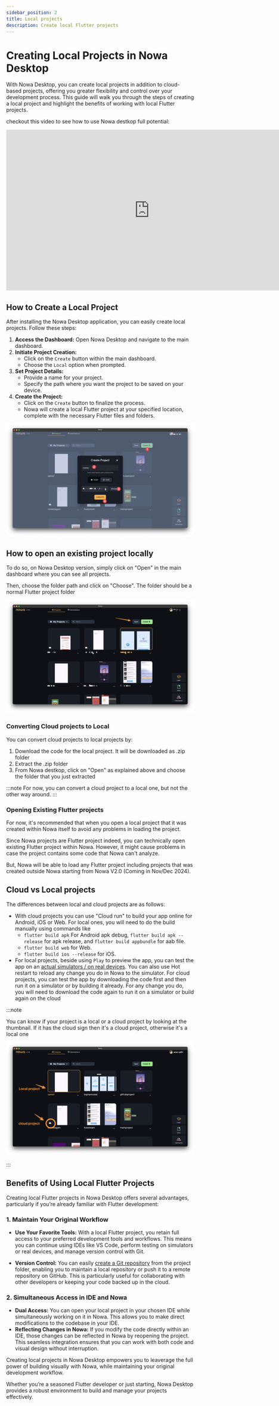 ```yaml
---
sidebar_position: 2
title: Local projects
description: Create local Flutter projects 
---
```



# Creating Local Projects in Nowa Desktop

With Nowa Desktop, you can create local projects in addition to cloud-based projects, offering you greater flexibility and control over your development process. This guide will walk you through the steps of creating a local project and highlight the benefits of working with local Flutter projects.

checkout this video to see how to use Nowa destkop full potential:

<iframe width="767" height="431" src="https://www.youtube.com/embed/Iounj9Z_Q1Y" title="The best setup for building apps : Nowa Desktop version + Hot reload on an Emulator / Real Device" frameborder="0" allow="accelerometer; autoplay; clipboard-write; encrypted-media; gyroscope; picture-in-picture; web-share" referrerpolicy="strict-origin-when-cross-origin" allowfullscreen></iframe>

## How to Create a Local Project

After installing the Nowa Desktop application, you can easily create local projects. Follow these steps:

1. **Access the Dashboard:** Open Nowa Desktop and navigate to the main dashboard.
2. **Initiate Project Creation:**
   - Click on the `Create` button within the main dashboard.
   - Choose the `Local` option when prompted.
3. **Set Project Details:**
   - Provide a name for your project.
   - Specify the path where you want the project to be saved on your device.
4. **Create the Project:**
   - Click on the `Create` button to finalize the process.
   - Nowa will create a local Flutter project at your specified location, complete with the necessary Flutter files and folders.

![](./img/create-local-proj.png)


## How to open an existing project locally
To do so, on Nowa Desktop version, simply click on "Open" in the main dashboard where you can see all projects.

Then, choose the folder path and click on "Choose". The folder should be a normal Flutter project folder

![](./img/open-local.png)

### Converting Cloud projects to Local

You can convert cloud projects to local projects by:
1. Download the code for the local project. It will be downloaded as .zip folder
2. Extract the .zip folder
3. From Nowa destkop, click on "Open" as explained above and choose the folder that you just extracted

:::note
For now, you can convert a cloud project to a local one, but not the other way around.
:::

### Opening Existing Flutter projects
For now, it's recommended that when you open a local project that it was created within Nowa itself to avoid any problems in loading the project.

Since Nowa projects are Flutter project indeed, you can technically open existing Flutter project within Nowa. However, it might cause problems in case the project contains some code that Nowa can't analyze.

But, Nowa will be able to load any Flutter project including projects that was created outside Nowa starting from Nowa V2.0 (Coming in Nov/Dec 2024).  


## Cloud vs Local projects
The differences between local and cloud projects are as follows:
- With cloud projects you can use "Cloud run" to build your app online for Android, iOS or Web. For local ones, you will need to do the build manually using commands like 
  - `flutter build apk` For Android apk debug, `flutter build apk --release` for apk release, and `flutter build appbundle` for aab file.
  - `flutter build web` for Web.
  - `flutter build ios --release` for iOS.
- For local projects, beside using `Play` to preview the app, you can test the app on an [actual simulators / on real devices](./simulators.md). You can also use Hot restart to reload any change you do in Nowa to the simulator. For cloud projects, you can test the app by downloading the code first and then run it on a simulator or by building it already. For any change you do, you will need to download the code again to run it on a simulator or build again on the cloud


:::note

You can know if your project is a local or a cloud project by looking at the thumbnail. If it has the cloud sign then it's a cloud project, otherwise it's a local one

![](./img/simulators/localvscloud.png)


:::
   

## Benefits of Using Local Flutter Projects

Creating local Flutter projects in Nowa Desktop offers several advantages, particularly if you’re already familiar with Flutter development:

### 1. Maintain Your Original Workflow
- **Use Your Favorite Tools:** With a local Flutter project, you retain full access to your preferred development tools and workflows. This means you can continue using IDEs like VS Code, perform testing on simulators or real devices, and manage version control with Git.

- **Version Control:** You can easily [create a Git repository](../integrations/github.md) from the project folder, enabling you to maintain a local repository or push it to a remote repository on GitHub. This is particularly useful for collaborating with other developers or keeping your code backed up in the cloud.

### 2. Simultaneous Access in IDE and Nowa
- **Dual Access:** You can open your local project in your chosen IDE while simultaneously working on it in Nowa. This allows you to make direct modifications to the codebase in your IDE.
- **Reflecting Changes in Nowa:** If you modify the code directly within an IDE, those changes can be reflected in Nowa by reopening the project. This seamless integration ensures that you can work with both code and visual design without interruption.

Creating local projects in Nowa Desktop empowers you to leaverage the full power of building visually with Nowa, while maintaining your original development workflow.

Whether you’re a seasoned Flutter developer or just starting, Nowa Desktop provides a robust environment to build and manage your projects effectively.


    
